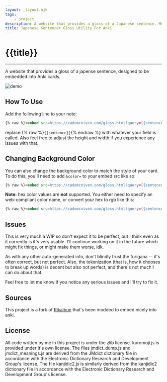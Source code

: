 ```yaml
---
layout: _layout.njk
tags: 
    - project
description: A website that provides a gloss of a Japanese sentence. Meant to be embedded in Anki.
title: Japanese Sentencer Gloss Utility For Anki
---
```


# {{title}}

------------

A website that provides a gloss of a japense sentence, designed to be embedded into Anki cards.

![demo](/images/sentenceglosser/demo.gif)

## How To Use

Add the following line to your note:

```html
{% raw %}<embed src=https://cademcniven.com/gloss.html?query={{sentence}} style="width: 100%; height:100%; min-height: 350px;">{% endraw %}
```

replace {% raw %}`{{sentence}}`{% endraw %} with whatever your field is called. Also feel free to adjust the height and width if you experience any issues with that.

## Changing Background Color

You can also change the background color to match the style of your card. To do this, you'll need to add `&color=` to your embed src like so:

```html
{% raw %}<embed src=https://cademcniven.com/gloss.html?query={{sentence}}&color=white style="width: 100%; height:100%; min-height: 350px;">{% endraw %}
```

**Note:** hex color values are **not** supported. You either need to specify an web-compliant color name, or convert your hex to rgb like this:

```html
{% raw %}<embed src=https://cademcniven.com/gloss.html?query={{sentence}}&color=rgb(12,34,56) style="width: 100%; height:100%; min-height: 350px;">{% endraw %}
```

## Issues

This is very much a WIP so don't expect it to be perfect, but I think even as it currently is it's very usable. I'll continue working on it in the future which might fix things, or might make them worse, idk.

As with any other auto-generated info, don't blindly trust the furigana -- it's often correct, but not perfect. Also, the tokenization (that is, how it chooses to break up words) is decent but also not perfect, and there's not much I can do about that.

Feel free to let me know if you notice any serious issues and I'll try to fix it.

## Sources

This project is a fork of [Rikaibun](https://github.com/DeadlyFugu/Rikaibun) that's been modded to embed nicely into anki.

## License

All code written by me in this project is under the zlib license.
kuromoji.js is provided under it's own license.
The files jmdict_dump.js and jmdict_meanings.js are derived from the JMdict dictionary file in accordance with the Electronic Dictionary Research and Development Group's license.
The file kanjidic2.js is similarly derived from the kanjidic2 dictionary file in accordance with the Electronic Dictionary Research and Development Group's license.
